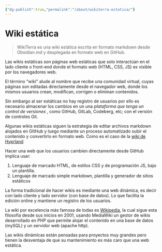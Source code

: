 ```yaml
---
{"dg-publish":true,"permalink":"/about/wikiterra-estatica/"}
---
```


# Wiki estática

> WikiTerra es una wiki estática escrita en formato markdown desde Obsidian.md y desplegada en formato web en GitHub.

Las wikis estáticas son páginas web estáticas que solo interactúan en el lado cliente o front-end donde el formato web (HTML, CSS, JS) es visible por los navegadores web. 

El término "wiki" alude al nombre que recibe una comunidad virtual, cuyas páginas son editadas directamente desde el navegador web, donde los mismos usuarios crean, modifican, corrigen o eliminan contenidos.

Sin embargo al ser estáticas no hay registro de usuarios por ello es necesario almacenar los cambios en un una *plataforma que tenga un control de versiones* , como GitHub, GitLab, Codeberg, etc; con el versión de controles Git.

Algunas wikis estáticas siguen la estrategia de editar archivos markdown alojados en GItHub y luego mediante un proceso automatizado subir el contenido y convertirlo en formato web. Como es el caso de la [wiki de Hyprland](https://wiki.hyprland.org/)

Hacer una web que los usuarios cambien directamente desde GitHub implica usar:
1. Lenguaje de marcado HTML, de estilos CSS y de programación JS, bajo un plantilla. 
2. Lenguaje de marcado simple markdown, plantilla y generador de sitios estáticos

La forma tradicional de hacer wikis es mediante una web dinámica, es decir 
con lado cliente y lado servidor (con base de datos). Lo que facilita la edición online y mantiene un registro de los usuarios. 

La wiki por excelencia más famosa de todas es [Wikipedia](https://wikipedia.org/), la cual sigue esta filosofía desde sus inicios en 2001, usando MediaWiki un gestor de wikis desarrollado en PHP que permite alojar el contenido en una base de datos (mySQL) y un servidor web (apache http).

Las wikis dinámicas están pensadas para proyectos muy grandes pero tienen la desventaja de que su mantenimiento es más caro que una web estática.
